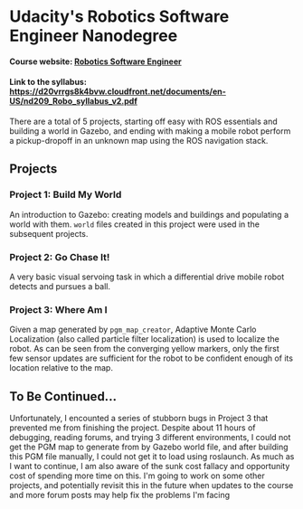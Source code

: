 # Udacity's Robotics Software Engineer Nanodegree
#### Course website: [Robotics Software Engineer](https://www.udacity.com/course/robotics-software-engineer--nd209)
#### Link to the syllabus: https://d20vrrgs8k4bvw.cloudfront.net/documents/en-US/nd209_Robo_syllabus_v2.pdf
There are a total of 5 projects, starting off easy with ROS essentials and building a world in Gazebo, and 
ending with making a mobile robot perform a pickup-dropoff in an unknown map using the ROS navigation stack.

## Projects

### Project 1: Build My World
An introduction to Gazebo: creating models and buildings and populating a world with them. ```world``` files created in this project were used in the subsequent projects.

### Project 2: Go Chase It!
A very basic visual servoing task in which a differential drive mobile robot detects and pursues a ball.

### Project 3: Where Am I
Given a map generated by ```pgm_map_creator```, Adaptive Monte Carlo Localization (also called particle filter localization) is used to localize the robot. As can be seen from the converging yellow markers, only the first few sensor updates are sufficient for the robot to be confident enough of its location relative to the map. 

## To Be Continued...
Unfortunately, I encounted a series of stubborn bugs in Project 3 that prevented me from finishing the project. Despite about 11 hours of debugging, reading forums, and trying 3 different environments, I could not get the PGM map to generate from by Gazebo world file, and after building this PGM file manually, I could not get it to load using roslaunch. As much as I want to continue, I am also aware of the sunk cost fallacy and opportunity cost of spending more time on this. I'm going to work on some other projects, and potentially revisit this in the future when updates to the course and more forum posts may help fix the problems I'm facing

